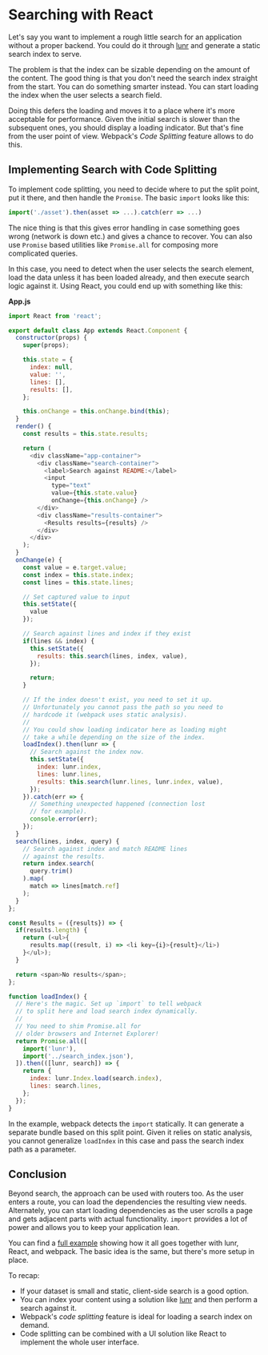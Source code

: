 # Searching with React

Let's say you want to implement a rough little search for an application without a proper backend. You could do it through [lunr](http://lunrjs.com/) and generate a static search index to serve.

The problem is that the index can be sizable depending on the amount of the content. The good thing is that you don't need the search index straight from the start. You can do something smarter instead. You can start loading the index when the user selects a search field.

Doing this defers the loading and moves it to a place where it's more acceptable for performance. Given the initial search is slower than the subsequent ones, you should display a loading indicator. But that's fine from the user point of view. Webpack's *Code Splitting* feature allows to do this.

## Implementing Search with Code Splitting

To implement code splitting, you need to decide where to put the split point, put it there, and then handle the `Promise`. The basic `import` looks like this:

```javascript
import('./asset').then(asset => ...).catch(err => ...)
```

The nice thing is that this gives error handling in case something goes wrong (network is down etc.) and gives a chance to recover. You can also use `Promise` based utilities like `Promise.all` for composing more complicated queries.

In this case, you need to detect when the user selects the search element, load the data unless it has been loaded already, and then execute search logic against it. Using React, you could end up with something like this:

**App.js**

```javascript
import React from 'react';

export default class App extends React.Component {
  constructor(props) {
    super(props);

    this.state = {
      index: null,
      value: '',
      lines: [],
      results: [],
    };

    this.onChange = this.onChange.bind(this);
  }
  render() {
    const results = this.state.results;

    return (
      <div className="app-container">
        <div className="search-container">
          <label>Search against README:</label>
          <input
            type="text"
            value={this.state.value}
            onChange={this.onChange} />
        </div>
        <div className="results-container">
          <Results results={results} />
        </div>
      </div>
    );
  }
  onChange(e) {
    const value = e.target.value;
    const index = this.state.index;
    const lines = this.state.lines;

    // Set captured value to input
    this.setState({
      value
    });

    // Search against lines and index if they exist
    if(lines && index) {
      this.setState({
        results: this.search(lines, index, value),
      });

      return;
    }

    // If the index doesn't exist, you need to set it up.
    // Unfortunately you cannot pass the path so you need to
    // hardcode it (webpack uses static analysis).
    //
    // You could show loading indicator here as loading might
    // take a while depending on the size of the index.
    loadIndex().then(lunr => {
      // Search against the index now.
      this.setState({
        index: lunr.index,
        lines: lunr.lines,
        results: this.search(lunr.lines, lunr.index, value),
      });
    }).catch(err => {
      // Something unexpected happened (connection lost
      // for example).
      console.error(err);
    });
  }
  search(lines, index, query) {
    // Search against index and match README lines
    // against the results.
    return index.search(
      query.trim()
    ).map(
      match => lines[match.ref]
    );
  }
};

const Results = ({results}) => {
  if(results.length) {
    return (<ul>{
      results.map((result, i) => <li key={i}>{result}</li>)
    }</ul>);
  }

  return <span>No results</span>;
};

function loadIndex() {
  // Here's the magic. Set up `import` to tell webpack
  // to split here and load search index dynamically.
  //
  // You need to shim Promise.all for
  // older browsers and Internet Explorer!
  return Promise.all([
    import('lunr'),
    import('../search_index.json'),
  ]).then(([lunr, search]) => {
    return {
      index: lunr.Index.load(search.index),
      lines: search.lines,
    };
  });
}
```

In the example, webpack detects the `import` statically. It can generate a separate bundle based on this split point. Given it relies on static analysis, you cannot generalize `loadIndex` in this case and pass the search index path as a parameter.

## Conclusion

Beyond search, the approach can be used with routers too. As the user enters a route, you can load the dependencies the resulting view needs. Alternately, you can start loading dependencies as the user scrolls a page and gets adjacent parts with actual functionality. `import` provides a lot of power and allows you to keep your application lean.

You can find a [full example](https://github.com/survivejs-demos/lunr-demo) showing how it all goes together with lunr, React, and webpack. The basic idea is the same, but there's more setup in place.

To recap:

* If your dataset is small and static, client-side search is a good option.
* You can index your content using a solution like [lunr](http://lunrjs.com/) and then perform a search against it.
* Webpack's *code splitting* feature is ideal for loading a search index on demand.
* Code splitting can be combined with a UI solution like React to implement the whole user interface.
